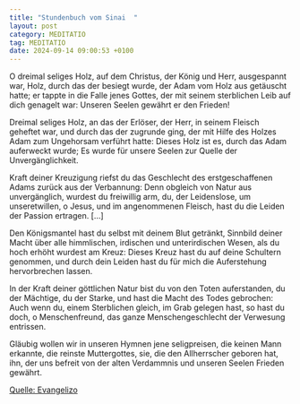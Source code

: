 ```yaml
---
title: "Stundenbuch vom Sinai  "
layout: post
category: MEDITATIO
tag: MEDITATIO
date: 2024-09-14 09:00:53 +0100
---
```

O dreimal seliges Holz, auf dem Christus, der König und Herr, ausgespannt war,
Holz, durch das der besiegt wurde, der Adam vom Holz aus getäuscht hatte;
er tappte in die Falle jenes Gottes, der mit seinem sterblichen Leib auf dich genagelt war:
Unseren Seelen gewährt er den Frieden!
 
Dreimal seliges Holz, an das der Erlöser, der Herr, in seinem Fleisch geheftet war,
und durch das der zugrunde ging, der mit Hilfe des Holzes Adam zum Ungehorsam verführt hatte:
Dieses Holz ist es, durch das Adam auferweckt wurde;
Es wurde für unsere Seelen zur Quelle der Unvergänglichkeit.<!--more-->
 
Kraft deiner Kreuzigung riefst du das Geschlecht des erstgeschaffenen Adams zurück aus der Verbannung:
Denn obgleich von Natur aus unvergänglich, wurdest du freiwillig arm,
du, der Leidenslose, um unseretwillen, o Jesus,
und im angenommenen Fleisch, hast du die Leiden der Passion ertragen. […]



Den Königsmantel hast du selbst mit deinem Blut getränkt,
Sinnbild deiner Macht über alle himmlischen, irdischen und unterirdischen Wesen, als du hoch erhöht wurdest am Kreuz:
Dieses Kreuz hast du auf deine Schultern genommen,
und durch dein Leiden hast du für mich die Auferstehung hervorbrechen lassen.
 
In der Kraft deiner göttlichen Natur bist du von den Toten auferstanden,
du der Mächtige, du der Starke, und hast die Macht des Todes gebrochen:
Auch wenn du, einem Sterblichen gleich, im Grab gelegen hast,
so hast du doch, o Menschenfreund, das ganze Menschengeschlecht der Verwesung entrissen.


 
Gläubig wollen wir in unseren Hymnen jene seligpreisen, die keinen Mann erkannte,
die reinste Muttergottes, sie, die den Allherrscher geboren hat,
ihn, der uns befreit von der alten Verdammnis
und unseren Seelen Frieden gewährt.
 


[Quelle: Evangelizo](https://evangeliumtagfuertag.org/DE/gospel)